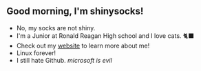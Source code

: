 ## Good morning, I'm shinysocks!
- No, my socks are not shiny.
- I'm a Junior at Ronald Reagan High school and I love cats. 🐈‍⬛
- Check out my [website](https://shinysocks.net) to learn more about me!
- Linux forever!
- I still hate Github. *microsoft is evil*
